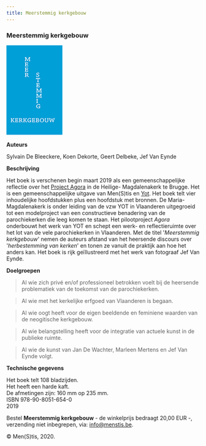 ```yaml
---
title: Meerstemmig kerkgebouw
---
```

### Meerstemmig kerkgebouw

![msk](./msk.jpg)

**Auteurs**

Sylvain De Bleeckere, Koen Dekorte, Geert Delbeke, Jef Van Eynde

**Beschrijving**

Het boek is verschenen begin maart 2019 als een gemeenschappelijke reflectie over het [Project Agora](http://www.menstis.be/producties/Agora/) in de Heilige-
Magdalenakerk te Brugge. Het is een gemeenschappelijke uitgave van Men(S)tis en [Yot](https://www.yot.be/nl/home/5).
Het boek telt vier inhoudelijke hoofdstukken plus een hoofdstuk met bronnen. De Maria-Magdalenakerk is onder leiding van de vzw YOT in Vlaanderen uitgegroeid tot een modelproject van een constructieve benadering van de parochiekerken die leeg komen te staan. Het pilootproject _Agora_ onderbouwt het werk van YOT en schept een werk- en reflectieruimte over het lot
van de vele parochiekerken in Vlaanderen. Met de titel '_Meerstemmig kerkgebouw_' nemen de auteurs afstand van het heersende discours over '_herbestemming van kerken_' en tonen ze vanuit de praktijk aan hoe het anders kan. 
Het boek is rijk geïllustreerd met het werk van fotograaf Jef Van Eynde.

**Doelgroepen**

> Al wie zich privé en/of professioneel betrokken voelt bij de heersende problematiek van de toekomst van de parochiekerken.

> Al wie met het kerkelijke erfgoed van Vlaanderen is begaan.

> Al wie oogt heeft voor de eigen beeldende en feminiene waarden van de neogitische kerkgebouw.

> Al wie belangstelling heeft voor de integratie van actuele kunst in de publieke ruimte.

> Al wie de kunst van Jan De Wachter, Marleen Mertens en Jef Van Eynde volgt.

**Technische gegevens**

Het boek telt 108 bladzijden.  
Het heeft een harde kaft.   
De afmetingen zijn: 160 mm op 235 mm.  
ISBN 978-90-8051-654-0  
2019

Bestel **Meerstemmig kerkgebouw** - de winkelprijs bedraagt 20,00 EUR -, verzending niet inbegrepen, 
via: info@menstis.be.

© Men(S)tis, 2020.